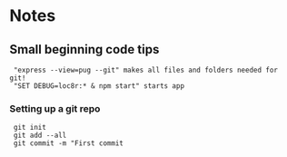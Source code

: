 # Notes
## Small beginning code tips
     "express --view=pug --git" makes all files and folders needed for git!
     "SET DEBUG=loc8r:* & npm start" starts app
### Setting up a git repo
     git init
     git add --all
     git commit -m "First commit
